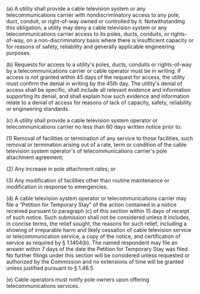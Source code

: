 (a) A utility shall provide a cable television system or any telecommunications carrier with nondiscriminatory access to any pole, duct, conduit, or right-of-way owned or controlled by it. Notwithstanding this obligation, a utility may deny a cable television system or any telecommunications carrier access to its poles, ducts, conduits, or rights-of-way, on a non-discriminatory basis where there is insufficient capacity or for reasons of safety, reliability and generally applicable engineering purposes.

(b) Requests for access to a utility's poles, ducts, conduits or rights-of-way by a telecommunications carrier or cable operator must be in writing. If access is not granted within 45 days of the request for access, the utility must confirm the denial in writing by the 45th day. The utility's denial of access shall be specific, shall include all relevant evidence and information supporting its denial, and shall explain how such evidence and information relate to a denial of access for reasons of lack of capacity, safety, reliability or engineering standards.

(c) A utility shall provide a cable television system operator or telecommunications carrier no less than 60 days written notice prior to:

(1) Removal of facilities or termination of any service to those facilities, such removal or termination arising out of a rate, term or condition of the cable television system operator's of telecommunications carrier's pole attachment agreement;

(2) Any increase in pole attachment rates; or

(3) Any modification of facilities other than routine maintenance or modification in response to emergencies.

(d) A cable television system operator or telecommunications carrier may file a “Petition for Temporary Stay” of the action contained in a notice received pursuant to paragraph (c) of this section within 15 days of receipt of such notice. Such submission shall not be considered unless it includes, in concise terms, the relief sought, the reasons for such relief, including a showing of irreparable harm and likely cessation of cable television service or telecommunication service, a copy of the notice, and certification of service as required by § 1.1404(b). The named respondent may file an answer within 7 days of the date the Petition for Temporary Stay was filed. No further filings under this section will be considered unless requested or authorized by the Commission and no extensions of time will be granted unless justified pursuant to § 1.46.5.

(e) Cable operators must notify pole owners upon offering telecommunications services.

